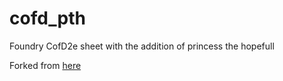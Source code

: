 # cofd_pth
Foundry CofD2e sheet with the addition of princess the hopefull

Forked from [here](https://gitlab.com/MarlQ/mta)
